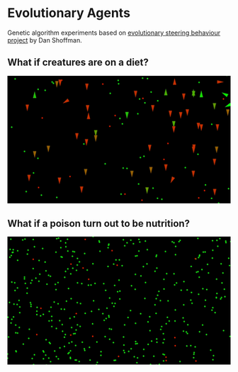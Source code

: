 # Evolutionary Agents
Genetic algorithm experiments based on [evolutionary steering behaviour project](https://thecodingtrain.com/CodingChallenges/069.1-steering-evolution) by Dan Shoffman. 

## What if creatures are on a diet?
![](genetic1.gif)
## What if a poison turn out to be nutrition?
![](genetic2.gif)
